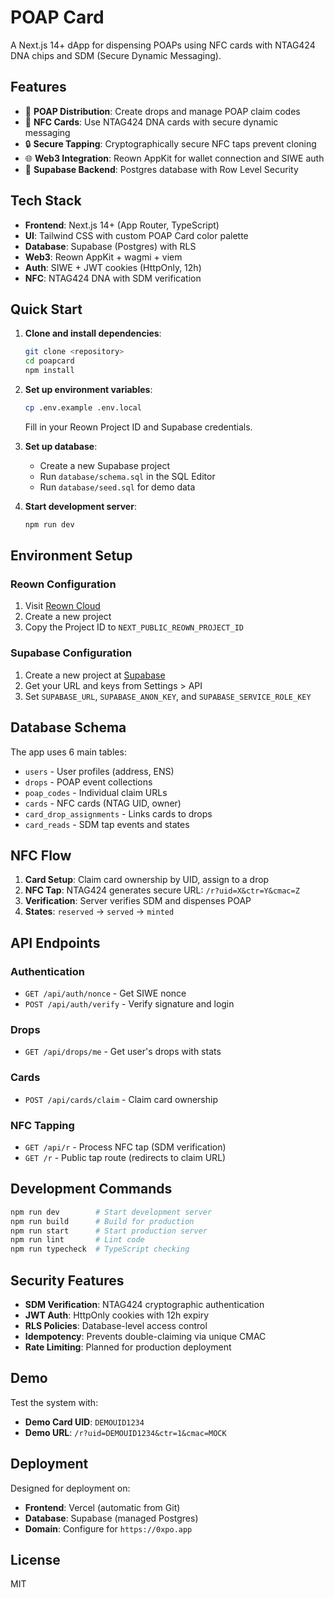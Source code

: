 # POAP Card

A Next.js 14+ dApp for dispensing POAPs using NFC cards with NTAG424 DNA chips and SDM (Secure Dynamic Messaging).

## Features

- 🎫 **POAP Distribution**: Create drops and manage POAP claim codes
- 📱 **NFC Cards**: Use NTAG424 DNA cards with secure dynamic messaging
- 🔒 **Secure Tapping**: Cryptographically secure NFC taps prevent cloning
- 🌐 **Web3 Integration**: Reown AppKit for wallet connection and SIWE auth
- 💾 **Supabase Backend**: Postgres database with Row Level Security

## Tech Stack

- **Frontend**: Next.js 14+ (App Router, TypeScript)
- **UI**: Tailwind CSS with custom POAP Card color palette
- **Database**: Supabase (Postgres) with RLS
- **Web3**: Reown AppKit + wagmi + viem
- **Auth**: SIWE + JWT cookies (HttpOnly, 12h)
- **NFC**: NTAG424 DNA with SDM verification

## Quick Start

1. **Clone and install dependencies**:
   ```bash
   git clone <repository>
   cd poapcard
   npm install
   ```

2. **Set up environment variables**:
   ```bash
   cp .env.example .env.local
   ```
   Fill in your Reown Project ID and Supabase credentials.

3. **Set up database**:
   - Create a new Supabase project
   - Run `database/schema.sql` in the SQL Editor
   - Run `database/seed.sql` for demo data

4. **Start development server**:
   ```bash
   npm run dev
   ```

## Environment Setup

### Reown Configuration
1. Visit [Reown Cloud](https://cloud.reown.com)
2. Create a new project
3. Copy the Project ID to `NEXT_PUBLIC_REOWN_PROJECT_ID`

### Supabase Configuration
1. Create a new project at [Supabase](https://supabase.com)
2. Get your URL and keys from Settings > API
3. Set `SUPABASE_URL`, `SUPABASE_ANON_KEY`, and `SUPABASE_SERVICE_ROLE_KEY`

## Database Schema

The app uses 6 main tables:
- `users` - User profiles (address, ENS)
- `drops` - POAP event collections
- `poap_codes` - Individual claim URLs
- `cards` - NFC cards (NTAG UID, owner)
- `card_drop_assignments` - Links cards to drops
- `card_reads` - SDM tap events and states

## NFC Flow

1. **Card Setup**: Claim card ownership by UID, assign to a drop
2. **NFC Tap**: NTAG424 generates secure URL: `/r?uid=X&ctr=Y&cmac=Z`
3. **Verification**: Server verifies SDM and dispenses POAP
4. **States**: `reserved` → `served` → `minted`

## API Endpoints

### Authentication
- `GET /api/auth/nonce` - Get SIWE nonce
- `POST /api/auth/verify` - Verify signature and login

### Drops
- `GET /api/drops/me` - Get user's drops with stats

### Cards
- `POST /api/cards/claim` - Claim card ownership

### NFC Tapping
- `GET /api/r` - Process NFC tap (SDM verification)
- `GET /r` - Public tap route (redirects to claim URL)

## Development Commands

```bash
npm run dev        # Start development server
npm run build      # Build for production
npm run start      # Start production server
npm run lint       # Lint code
npm run typecheck  # TypeScript checking
```

## Security Features

- **SDM Verification**: NTAG424 cryptographic authentication
- **JWT Auth**: HttpOnly cookies with 12h expiry
- **RLS Policies**: Database-level access control
- **Idempotency**: Prevents double-claiming via unique CMAC
- **Rate Limiting**: Planned for production deployment

## Demo

Test the system with:
- **Demo Card UID**: `DEMOUID1234`
- **Demo URL**: `/r?uid=DEMOUID1234&ctr=1&cmac=MOCK`

## Deployment

Designed for deployment on:
- **Frontend**: Vercel (automatic from Git)
- **Database**: Supabase (managed Postgres)
- **Domain**: Configure for `https://0xpo.app`

## License

MIT